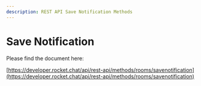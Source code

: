 ```yaml
---
description: REST API Save Notification Methods
---
```


# Save Notification

Please find the document here: 

[https://developer.rocket.chat/api/rest-api/methods/rooms/savenotification](https://developer.rocket.chat/api/rest-api/methods/rooms/savenotification)

